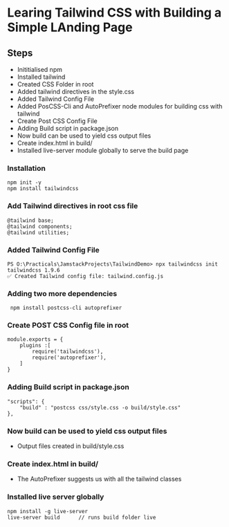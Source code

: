 
# Learing Tailwind CSS with Building a Simple LAnding Page

## Steps 

- Inititialised npm
- Installed tailwind
- Created CSS Folder in root 
- Added tailwind directives in the style.css
- Added Tailwind Config File
- Added PosCSS-Cli and AutoPrefixer node modules for building css with tailwind
- Create Post CSS Config File
- Adding Build script in package.json
- Now build can be used to yield css output files
- Create index.html in build/
- Installed live-server module globally to serve the build page

### Installation

    npm init -y
    npm install tailwindcss

### Add Tailwind directives in root css file 

    @tailwind base;
    @tailwind components;
    @tailwind utilities;

### Added Tailwind Config File
    PS O:\Practicals\JamstackProjects\TailwindDemo> npx tailwindcss init
    tailwindcss 1.9.6
    ✅ Created Tailwind config file: tailwind.config.js


### Adding two more dependencies
     npm install postcss-cli autoprefixer

### Create POST CSS Config file in root
    module.exports = {
        plugins :[
            require('tailwindcss'),
            require('autoprefixer'),
        ]
    }

### Adding Build script in package.json
    "scripts": {
        "build" : "postcss css/style.css -o build/style.css"
    },

### Now build can be used to yield css output files
- Output files created in build/style.css

### Create index.html in build/
- The AutoPrefixer suggests us with all the tailwind classes
  
### Installed live server globally
    npm install -g live-server
    live-server build      // runs build folder live

    
